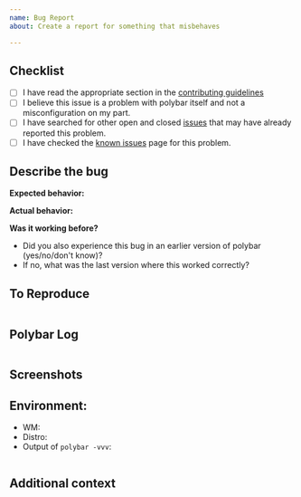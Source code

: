 ```yaml
---
name: Bug Report
about: Create a report for something that misbehaves

---
```


## Checklist

<!-- Please carefully go through this checklist and put an 'x' inside the brackets: '[x]'  -->

* [ ] I have read the appropriate section in the [contributing
  guidelines](https://github.com/polybar/polybar/blob/master/CONTRIBUTING.md)
* [ ] I believe this issue is a problem with polybar itself and not a misconfiguration on my part.
* [ ] I have searched for other open and closed [issues](https://github.com/polybar/polybar/issues?q=is%3Aissue) that
  may have already reported this problem.
* [ ] I have checked the [known issues](https://github.com/polybar/polybar/wiki/Known-Issues) page for this problem.

## Describe the bug
<!-- A clear and concise description of what the bug is: -->

**Expected behavior:**
<!-- A clear and concise description of what you expected to happen: -->


**Actual behavior:**
<!-- What actually happens: -->


**Was it working before?**
* Did you also experience this bug in an earlier version of polybar (yes/no/don't know)?
* If no, what was the last version where this worked correctly?

## To Reproduce

<!-- A minimal but complete config with which the problem occurs: -->

```dosini

```
<!-- List any other steps needed to reproduce the issue, besides starting polybar with the config you posted above. -->

## Polybar Log
<!-- Post everything polybar outputs to the terminal when you run it and the issue occurs below -->
```

```

## Screenshots
<!-- If applicable, add screenshots to help explain your problem. -->

## Environment:
* WM:
* Distro:
* Output of `polybar -vvv`:

```

```

## Additional context
<!-- Add any other context that you think is necessary about the problem here. -->
